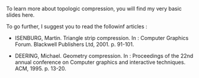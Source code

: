 To learn more about topologic compression, you will find my very basic slides here.

To go further, I suggest you to read the followinf articles : 

- ISENBURG, Martin. Triangle strip compression. In : Computer Graphics Forum. Blackwell Publishers Ltd, 2001. p. 91-101.

- DEERING, Michael. Geometry compression. In : Proceedings of the 22nd annual conference on Computer graphics and interactive techniques. ACM, 1995. p. 13-20.
